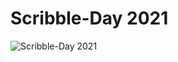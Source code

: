 # Scribble-Day 2021

![Scribble-Day 2021](https://user-images.githubusercontent.com/32240906/193044845-e81c622c-4ba9-47f1-945f-75da7a6f0c5e.png)
